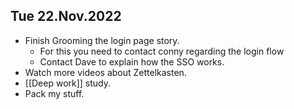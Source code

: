 ## Tue 22.Nov.2022
- Finish Grooming the login page story.
	- For this you need to contact conny regarding the login flow
	- Contact Dave to explain how the SSO works.
- Watch more videos about Zettelkasten.
- [[Deep work]] study.
- Pack my stuff.